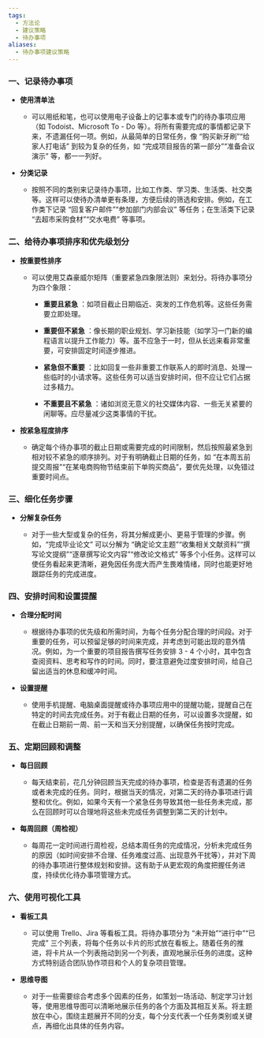 ```yaml
---
tags:
  - 方法论
  - 建议策略
  - 待办事项
aliases:
  - 待办事项建议策略
---
```


### 一、记录待办事项

- **使用清单法**
    
    - 可以用纸和笔，也可以使用电子设备上的记事本或专门的待办事项应用（如 Todoist、Microsoft To - Do 等）。将所有需要完成的事情都记录下来，不遗漏任何一项。例如，从最简单的日常任务，像 “购买新牙刷”“给家人打电话” 到较为复杂的任务，如 “完成项目报告的第一部分”“准备会议演示” 等，都一一列好。
        
- **分类记录**
    
    - 按照不同的类别来记录待办事项，比如工作类、学习类、生活类、社交类等。这样可以使待办清单更有条理，方便后续的筛选和安排。例如，在工作类下记录 “回复客户邮件”“参加部门内部会议” 等任务；在生活类下记录 “去超市采购食材”“交水电费” 等事项。
        

### 二、给待办事项排序和优先级划分

- **按重要性排序**
    
    - 可以使用艾森豪威尔矩阵（重要紧急四象限法则）来划分。将待办事项分为四个象限：
        
        - **重要且紧急** ：如项目截止日期临近、突发的工作危机等。这些任务需要立即处理。
            
        - **重要但不紧急** ：像长期的职业规划、学习新技能（如学习一门新的编程语言以提升工作能力）等。虽不应急于一时，但从长远来看非常重要，可安排固定时间逐步推进。
            
        - **紧急但不重要** ：比如回复一些非重要工作联系人的即时消息、处理一些临时的小请求等。这些任务可以适当安排时间，但不应让它们占据过多精力。
            
        - **不重要且不紧急** ：诸如浏览无意义的社交媒体内容、一些无关紧要的闲聊等。应尽量减少这类事情的干扰。
            
- **按紧急程度排序**
    
    - 确定每个待办事项的截止日期或需要完成的时间限制，然后按照最紧急到相对较不紧急的顺序排列。对于有明确截止日期的任务，如 “在本周五前提交周报”“在某电商购物节结束前下单购买商品”，要优先处理，以免错过重要时间点。
        

### 三、细化任务步骤

- **分解复杂任务**
    
    - 对于一些大型或复杂的任务，将其分解成更小、更易于管理的步骤。例如，“完成毕业论文” 可以分解为 “确定论文主题”“收集相关文献资料”“撰写论文提纲”“逐章撰写论文内容”“修改论文格式” 等多个小任务。这样可以使任务看起来更清晰，避免因任务庞大而产生畏难情绪，同时也能更好地跟踪任务的完成进度。
        

### 四、安排时间和设置提醒

- **合理分配时间**
    
    - 根据待办事项的优先级和所需时间，为每个任务分配合理的时间段。对于重要的任务，可以预留足够的时间来完成，并考虑到可能出现的意外情况。例如，为一个重要的项目报告撰写任务安排 3 - 4 个小时，其中包含查阅资料、思考和写作的时间。同时，要注意避免过度安排时间，给自己留出适当的休息和缓冲时间。
        
- **设置提醒**
    
    - 使用手机提醒、电脑桌面提醒或待办事项应用中的提醒功能，提醒自己在特定的时间去完成任务。对于有截止日期的任务，可以设置多次提醒，如在截止日期前一周、前一天和当天分别提醒，以确保任务按时完成。
        

### 五、定期回顾和调整

- **每日回顾**
    
    - 每天结束前，花几分钟回顾当天完成的待办事项，检查是否有遗漏的任务或者未完成的任务。同时，根据当天的情况，对第二天的待办事项进行调整和优化。例如，如果今天有一个紧急任务导致其他一些任务未完成，那么在回顾时可以合理地将这些未完成任务调整到第二天的计划中。
        
- **每周回顾（周检视）**
    
    - 每周花一定时间进行周检视，总结本周任务的完成情况，分析未完成任务的原因（如时间安排不合理、任务难度过高、出现意外干扰等），并对下周的待办事项进行整体规划和安排。这有助于从更宏观的角度把握任务进度，持续优化待办事项管理方式。
        

### 六、使用可视化工具

- **看板工具**
    
    - 可以使用 Trello、Jira 等看板工具。将待办事项分为 “未开始”“进行中”“已完成” 三个列表，将每个任务以卡片的形式放在看板上。随着任务的推进，将卡片从一个列表拖动到另一个列表，直观地展示任务的进度。这种方式特别适合团队协作项目和个人的复杂项目管理。
        
- **思维导图**
    
    - 对于一些需要综合考虑多个因素的任务，如策划一场活动、制定学习计划等，使用思维导图可以清晰地展示任务的各个方面及其相互关系。将主题放在中心，围绕主题展开不同的分支，每个分支代表一个任务类别或关键点，再细化出具体的任务内容。